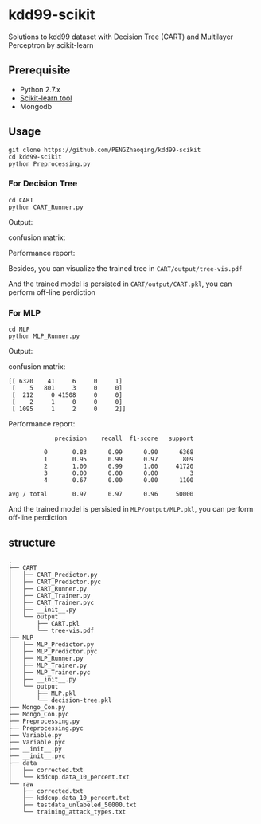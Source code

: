 # kdd99-scikit
Solutions to kdd99 dataset with Decision Tree (CART) and Multilayer Perceptron by scikit-learn

## Prerequisite

* Python 2.7.x
* [Scikit-learn tool](http://scikit-learn.org/stable/)
* Mongodb

## Usage

```
git clone https://github.com/PENGZhaoqing/kdd99-scikit
cd kdd99-scikit
python Preprocessing.py
```

### For Decision Tree

```
cd CART
python CART_Runner.py
```

Output:

confusion matrix:


Performance report:


Besides, you can visualize the trained tree in `CART/output/tree-vis.pdf`


And the trained model is persisted in `CART/output/CART.pkl`, you can perform off-line perdiction 

### For MLP

```
cd MLP
python MLP_Runner.py
```

Output:

confusion matrix:
```
[[ 6320    41     6     0     1]
 [    5   801     3     0     0]
 [  212     0 41508     0     0]
 [    2     1     0     0     0]
 [ 1095     1     2     0     2]]
```

Performance report:
```
             precision    recall  f1-score   support

          0       0.83      0.99      0.90      6368
          1       0.95      0.99      0.97       809
          2       1.00      0.99      1.00     41720
          3       0.00      0.00      0.00         3
          4       0.67      0.00      0.00      1100

avg / total       0.97      0.97      0.96     50000
```

And the trained model is persisted in `MLP/output/MLP.pkl`, you can perform off-line perdiction 

## structure

```
.
├── CART
│   ├── CART_Predictor.py
│   ├── CART_Predictor.pyc
│   ├── CART_Runner.py
│   ├── CART_Trainer.py
│   ├── CART_Trainer.pyc
│   ├── __init__.py
│   └── output
│       ├── CART.pkl
│       └── tree-vis.pdf
├── MLP
│   ├── MLP_Predictor.py
│   ├── MLP_Predictor.pyc
│   ├── MLP_Runner.py
│   ├── MLP_Trainer.py
│   ├── MLP_Trainer.pyc
│   ├── __init__.py
│   └── output
│       ├── MLP.pkl
│       └── decision-tree.pkl
├── Mongo_Con.py
├── Mongo_Con.pyc
├── Preprocessing.py
├── Preprocessing.pyc
├── Variable.py
├── Variable.pyc
├── __init__.py
├── __init__.pyc
├── data
│   ├── corrected.txt
│   └── kddcup.data_10_percent.txt
└── raw
    ├── corrected.txt
    ├── kddcup.data_10_percent.txt
    ├── testdata_unlabeled_50000.txt
    └── training_attack_types.txt
    
```

